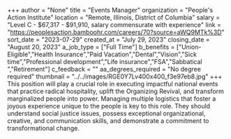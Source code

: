 +++
author = "None"
title = "Events Manager"
organization = "People's Action Institute"
location = "Remote, Illinois, District of Columbia"
salary = "Level C - $67,317 - $91,910, salary commensurate with experience"
link = "https://peoplesaction.bamboohr.com/careers/70?source=aWQ9MTk%3D"
sort_date = "2023-07-29"
created_at = "July 29, 2023"
closing_date = "August 20, 2023"
a_job_type = ["Full Time"]
b_benefits = ["Union-Eligible","Health Insurance","Paid Vacation","Dental","Vision","Sick time","Professional development","Life insurance","FSA","Sabbatical ","Retirement"]
c_feedback = ""
aa_degrees_required = "No degree required"
thumbnail = "../../images/RGE0Y7Lv400x400_f3e97eb8.jpg"
+++
This position will play a crucial role in executing impactful national events that practice radical hospitality, uplift the Organizing Revival, and transform marginalized people into power. Managing multiple logistics that foster a joyous experience unique to the people is key to this role. They should understand social justice issues, possess exceptional organizational, creative, and communication skills, and demonstrate a commitment to transformational change. 